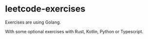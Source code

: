 # leetcode-exercises

Exercises are using Golang.

With some optional exercises with Rust, Kotlin, Python or Typescript.
